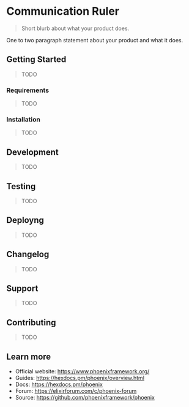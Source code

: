 # Communication Ruler

> Short blurb about what your product does.

One to two paragraph statement about your product and what it does.

## Getting Started

> TODO

### Requirements

> TODO

### Installation

> TODO

## Development

> TODO

## Testing

> TODO

## Deployng

> TODO

## Changelog

> TODO

## Support

> TODO

## Contributing

> TODO

## Learn more

- Official website: https://www.phoenixframework.org/
- Guides: https://hexdocs.pm/phoenix/overview.html
- Docs: https://hexdocs.pm/phoenix
- Forum: https://elixirforum.com/c/phoenix-forum
- Source: https://github.com/phoenixframework/phoenix
